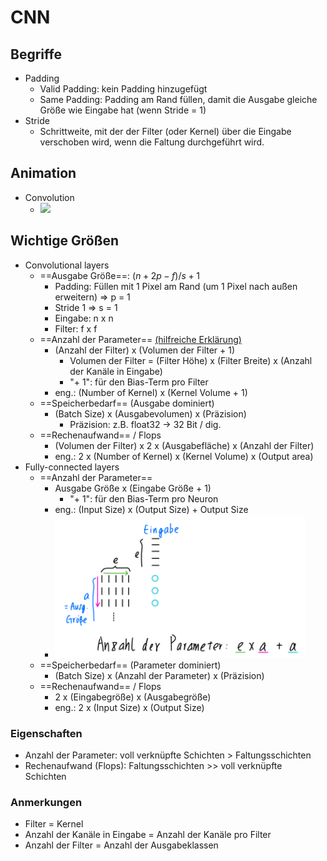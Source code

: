 # CNN 

## Begriffe 
- Padding 
	- Valid Padding: kein Padding hinzugefügt 
	- Same Padding: Padding am Rand füllen, damit die Ausgabe gleiche Größe wie Eingabe hat (wenn Stride = 1) 
- Stride 
	- Schrittweite, mit der der Filter (oder Kernel) über die Eingabe verschoben wird, wenn die Faltung durchgeführt wird. 


## Animation 
- Convolution 
	- <img src="https://github.com/ICH-BIN-HXM/images_Softwarearchitekturen/blob/main/Snipaste_2023-12-04_22-49-00.gif?raw=" width="600" /> 


## Wichtige Größen 
- Convolutional layers 
	- ==Ausgabe Größe==: $(n + 2p -f)/s + 1$ 
		- Padding: Füllen mit 1 Pixel am Rand (um 1 Pixel nach außen erweitern) $\Rightarrow$ p = 1 
		- Stride 1 $\Rightarrow$ s = 1 
		- Eingabe: n x n 
		- Filter: f x f 
	- ==Anzahl der Parameter== [(hilfreiche Erklärung)](https://stackoverflow.com/questions/42786717/how-to-calculate-the-number-of-parameters-for-convolutional-neural-network ) 
		- (Anzahl der Filter) x (Volumen der Filter + 1)
			- Volumen der Filter = (Filter Höhe) x (Filter Breite) x (Anzahl der Kanäle in Eingabe)
			- "+ 1": für den Bias-Term pro Filter 
		- eng.: (Number of Kernel) x (Kernel Volume + 1) 
	- ==Speicherbedarf== (Ausgabe dominiert) 
		- (Batch Size) x (Ausgabevolumen) x (Präzision) 
			- Präzision: z.B. float32 -> 32 Bit / dig. 
	- ==Rechenaufwand== / Flops 
		- (Volumen der Filter) x 2 x (Ausgabefläche) x (Anzahl der Filter) 
		- eng.: 2 x (Number of Kernel) x (Kernel Volume) x (Output area) 
- Fully-connected layers 
	- ==Anzahl der Parameter== 
		- Ausgabe Größe x (Eingabe Größe + 1) 
			- "+ 1": für den Bias-Term pro Neuron 
		- eng.: (Input Size) x (Output Size) + Output Size 
		- <img src="https://github.com/ICH-BIN-HXM/images_Softwarearchitekturen/blob/main/Scrennshot_2024-01-31_21-58-00.png?raw=" width="400" /> 
	- ==Speicherbedarf== (Parameter dominiert) 
		- (Batch Size) x (Anzahl der Parameter) x (Präzision) 
	- ==Rechenaufwand== / Flops 
		- 2 x (Eingabegröße) x (Ausgabegröße) 
		- eng.: 2 x (Input Size) x (Output Size) 
### Eigenschaften 
- Anzahl der Parameter: voll verknüpfte Schichten > Faltungsschichten 
- Rechenaufwand (Flops): Faltungsschichten >> voll verknüpfte Schichten 
### Anmerkungen 
- Filter = Kernel 
- Anzahl der Kanäle in Eingabe = Anzahl der Kanäle pro Filter 
- Anzahl der Filter = Anzahl der Ausgabeklassen 
